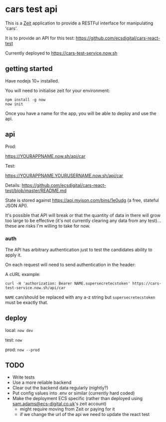 # cars test api

This is a [Zeit](https://zeit.co/) application to provide a RESTFul interface for manipulating 'cars'.

It is to provide an API for this test: https://github.com/ecsdigital/cars-react-test

Currently deployed to https://cars-test-service.now.sh

## getting started

Have nodejs 10+ installed.

You will need to initialise zeit for your environment:

```
npm install -g now
now init
```

Once you have a name for the app, you will be able to deploy and use the api.

## api

Prod:

https://YOURAPPNAME.now.sh/api/car

Test:

https://YOURAPPNAME.YOURUSERNAME.now.sh/api/car

Details: https://github.com/ecsdigital/cars-react-test/blob/master/README.md

State is stored against https://api.myjson.com/bins/1e0udg (a free, stateful JSON API).

It's possible that API will break or that the quantity of data in there will grow too large to be effective 
(it's not currently clearing any data from any test)...
these are risks I'm willing to take for now.

### auth

The API has arbitrary authentication just to test the candidates ability to apply it.

On each request will need to send authentication in the header:

A cURL example:

```curl -H 'authorization: Bearer NAME.supersecretecstoken' https://cars-test-service.now.sh/api/car```

`NAME` can/should be replaced with any a-z string but `supersecretecstoken` must be exactly that.

## deploy

local:
```now dev```

test:
```now```

prod:
```now --prod```

## TODO

 * Write tests
 * Use a more reliable backend
 * Clear out the backend data regularly (nightly?)
 * Put config values into .env or similar (currently hard coded)
 * Make the deployment ECS specific (rather than deployed using sam.adams@ecs-digital.co.uk's zeit account)
   * might require moving from Zeit or paying for it
   * if we change the url of the api we need to update the react test
